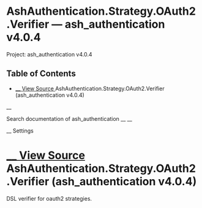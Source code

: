 # AshAuthentication.Strategy.OAuth2.Verifier — ash_authentication v4.0.4

Project: ash_authentication v4.0.4

## Table of Contents

- [ __ View Source ](external_link) AshAuthentication.Strategy.OAuth2.Verifier (ash_authentication v4.0.4)

__

Search documentation of ash_authentication __ __

__ Settings

#  [ __ View Source ](external_link) AshAuthentication.Strategy.OAuth2.Verifier (ash_authentication v4.0.4)

DSL verifier for oauth2 strategies.
